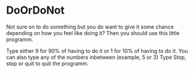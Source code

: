 # DoOrDoNot
Not sure on to do something but you do want to give it some chance depending on how you feel like doing it? 
Then you should use this little programm.

Type either 9 for 90% of having to do it or 1 for 10% of having to do it. You can also type any of the numbers inbetween (example, 5 or 3)
Type Stop, stop or quit to quit the programm.
